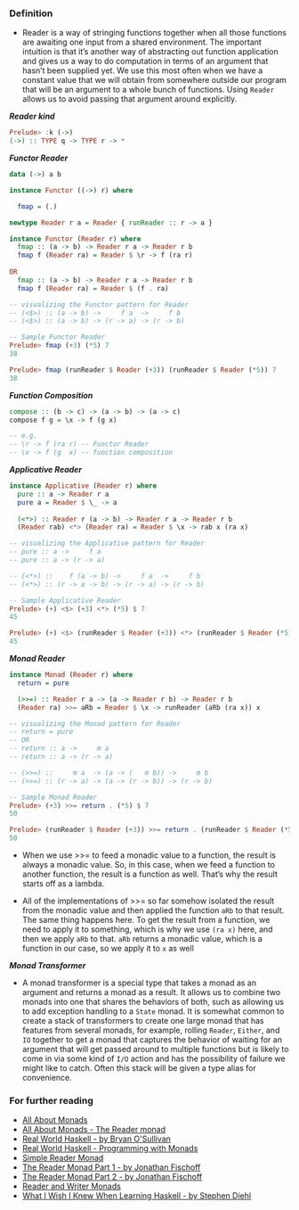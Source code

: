 ### Definition
 - Reader is a way of stringing functions together when all those functions are awaiting one input
   from a shared environment. The important intuition is that it’s another way of abstracting out
   function application and gives us a way to do computation in terms of an argument that hasn’t been
   supplied yet. We use this most often when we have a constant value that we will obtain from somewhere
   outside our program that will be an argument to a whole bunch of functions. Using `Reader` allows us
   to avoid passing that argument around explicitly.

***Reader kind***
```haskell
Prelude> :k (->)
(->) :: TYPE q -> TYPE r -> *
```

***Functor Reader***
```haskell
data (->) a b

instance Functor ((->) r) where

  fmap = (.)

newtype Reader r a = Reader { runReader :: r -> a }

instance Functor (Reader r) where
  fmap :: (a -> b) -> Reader r a -> Reader r b
  fmap f (Reader ra) = Reader $ \r -> f (ra r)
  
OR
  fmap :: (a -> b) -> Reader r a -> Reader r b
  fmap f (Reader ra) = Reader $ (f . ra)

-- visualizing the Functor pattern for Reader
-- (<$>) :: (a -> b) ->     f a  ->     f b
-- (<$>) :: (a -> b) -> (r -> a) -> (r -> b)
```

```haskell
-- Sample Functor Reader
Prelude> fmap (+3) (*5) 7
38

Prelude> fmap (runReader $ Reader (+3)) (runReader $ Reader (*5)) 7
38
```

***Function Composition***
```haskell
compose :: (b -> c) -> (a -> b) -> (a -> c)
compose f g = \x -> f (g x)

-- e.g.
-- \r -> f (ra r) -- Functor Reader
-- \x -> f (g  x) -- function composition
```

***Applicative Reader***
```haskell
instance Applicative (Reader r) where
  pure :: a -> Reader r a
  pure a = Reader $ \_ -> a
  
  (<*>) :: Reader r (a -> b) -> Reader r a -> Reader r b
  (Reader rab) <*> (Reader ra) = Reader $ \x -> rab x (ra x)

-- visualizing the Applicative pattern for Reader
-- pure :: a ->     f a
-- pure :: a -> (r -> a)

-- (<*>) ::    f (a -> b) ->     f a  ->     f b
-- (<*>) :: (r -> a -> b) -> (r -> a) -> (r -> b)
```

```haskell
-- Sample Applicative Reader
Prelude> (+) <$> (+3) <*> (*5) $ 7
45

Prelude> (+) <$> (runReader $ Reader (+3)) <*> (runReader $ Reader (*5)) $ 7
45
```

***Monad Reader***
```haskell
instance Monad (Reader r) where
  return = pure

  (>>=) :: Reader r a -> (a -> Reader r b) -> Reader r b
  (Reader ra) >>= aRb = Reader $ \x -> runReader (aRb (ra x)) x

-- visualizing the Monad pattern for Reader
-- return = pure
-- OR
-- return :: a ->     m a
-- return :: a -> (r -> a)

-- (>>=) ::     m a  -> (a -> (   m b)) ->     m b
-- (>>=) :: (r -> a) -> (a -> (r -> b)) -> (r -> b)
```

```haskell
-- Sample Monad Reader
Prelude> (+3) >>= return . (*5) $ 7
50

Prelude> (runReader $ Reader (+3)) >>= return . (runReader $ Reader (*5)) $ 7
50
```

 - When we use >>= to feed a monadic value to a function, the result is always a monadic value.
   So, in this case, when we feed a function to another function, the result is a function as well.
   That’s why the result starts off as a lambda.
 
 - All of the implementations of >>= so far somehow isolated the result from the monadic value and
   then applied the function `aRb` to that result. The same thing happens here. To get the result
   from a function, we need to apply it to something, which is why we use `(ra x)` here, and then
   we apply `aRb` to that. `aRb` returns a monadic value, which is a function in our case, so we apply
   it to `x` as well


***Monad Transformer***
 - A monad transformer is a special type that takes a monad as an argument and returns a monad as a result.
   It allows us to combine two monads into one that shares the behaviors of both, such as allowing us to
   add exception handling to a `State` monad. It is somewhat common to create a stack of transformers
   to create one large monad that has features from several monads, for example, rolling `Reader`,
   `Either`, and `IO` together to get a monad that captures the behavior of waiting for an argument that
   will get passed around to multiple functions but is likely to come in via some kind of `I/O` action
   and has the possibility of failure we might like to catch. Often this stack will be given a type
   alias for convenience.

### For further reading
 - [All About Monads](https://wiki.haskell.org/All_About_Monads)
 - [All About Monads - The Reader monad](https://wiki.haskell.org/All_About_Monads#The_Reader_monad)
 - [Real World Haskell - by Bryan O'Sullivan](http://book.realworldhaskell.org/read/)
 - [Real World Haskell - Programming with Monads](http://book.realworldhaskell.org/read/programming-with-monads.html)
 - [Simple Reader Monad](https://blog.ssanj.net/posts/2014-09-23-A-Simple-Reader-Monad-Example.html)
 - [The Reader Monad Part 1 - by Jonathan Fischoff](https://hackernoon.com/the-reader-monad-part-1-1e4d947983a8)
 - [The Reader Monad Part 2 - by Jonathan Fischoff](https://medium.com/@jonathangfischoff/monad-reader-part-2-d812dda1d03e)
 - [Reader and Writer Monads](https://mmhaskell.com/monads-4/)
 - [What I Wish I Knew When Learning Haskell - by Stephen Diehl](http://dev.stephendiehl.com/hask/#monads)
